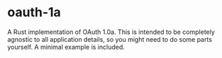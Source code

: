 # oauth-1a

A Rust implementation of OAuth 1.0a. This is intended to be completely agnostic to all application details, so you might need to do some parts yourself. A minimal example is included.
